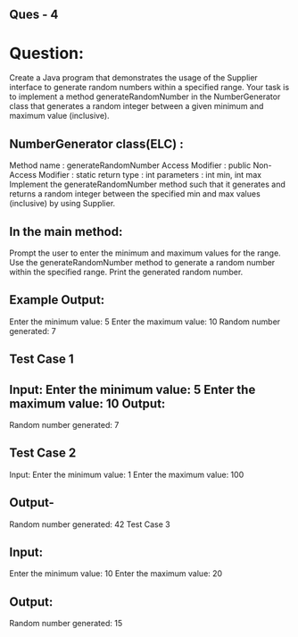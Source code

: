 Ques - 4
---------------
Question:
==================

Create a Java program that demonstrates the usage of the Supplier interface to generate random numbers within a specified range. Your task is to implement a method generateRandomNumber in the NumberGenerator class that generates a random integer between a given minimum and maximum value (inclusive).

NumberGenerator class(ELC) :
--------------------------

Method name : generateRandomNumber
Access Modifier : public
Non-Access Modifier : static
return type : int
parameters : int min, int max
Implement the generateRandomNumber method such that it generates and returns a random integer between the specified min and max values (inclusive) by using Supplier<Integer>.

In the main method:
-------------------------

Prompt the user to enter the minimum and maximum values for the range.
Use the generateRandomNumber method to generate a random number within the specified range.
Print the generated random number.

Example Output:
------------------
Enter the minimum value: 5
Enter the maximum value: 10
Random number generated: 7

Test Case 1
--------------
Input:
Enter the minimum value: 5
Enter the maximum value: 10
Output:
-----------
Random number generated: 7

Test Case 2
---------
Input:
Enter the minimum value: 1
Enter the maximum value: 100

Output-
-----------
Random number generated: 42
Test Case 3

Input:
-----------
Enter the minimum value: 10
Enter the maximum value: 20

Output:
--------------
Random number generated: 15